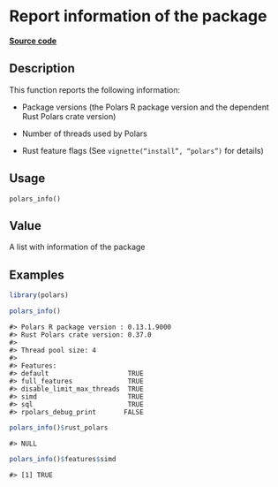 

# Report information of the package

[**Source code**](https://github.com/pola-rs/r-polars/tree/main/R/polars_info.R#L15)

## Description

This function reports the following information:

<ul>
<li>

Package versions (the Polars R package version and the dependent Rust
Polars crate version)

</li>
<li>

Number of threads used by Polars

</li>
<li>

Rust feature flags (See <code>vignette(“install”, “polars”)</code> for
details)

</li>
</ul>

## Usage

<pre><code class='language-R'>polars_info()
</code></pre>

## Value

A list with information of the package

## Examples

``` r
library(polars)

polars_info()
```

    #> Polars R package version : 0.13.1.9000
    #> Rust Polars crate version: 0.37.0
    #> 
    #> Thread pool size: 4 
    #> 
    #> Features:                               
    #> default                    TRUE
    #> full_features              TRUE
    #> disable_limit_max_threads  TRUE
    #> simd                       TRUE
    #> sql                        TRUE
    #> rpolars_debug_print       FALSE

``` r
polars_info()$rust_polars
```

    #> NULL

``` r
polars_info()$features$simd
```

    #> [1] TRUE
